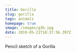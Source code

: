 ```yaml
---
title: Gorilla
slug: gorilla
tags: animals
homepage: true
image: /images/g3b.jpg
date: 2019-05-21T18:37:56.397Z
---
```

Pencil sketch of a Gorilla
